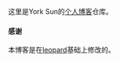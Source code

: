 这里是York Sun的[个人博客](https://yorksunsdu.github.io/)仓库。

#### 感谢   

本博客是在[leopard](https://github.com/leopardpan/leopardpan.github.io.git)基础上修改的。  

